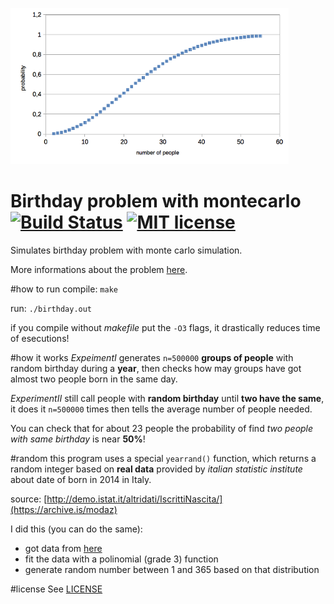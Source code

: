 ![Graph](graph.png "graph of data generated")

# Birthday problem with montecarlo [![Build Status](https://travis-ci.org/fvalle1/birthday.svg?branch=master)](https://travis-ci.org/fvalle1/birthday) [![MIT license](https://img.shields.io/badge/license-MIT-blue.svg?style=plastic)](https://opensource.org/licenses/MIT)
Simulates birthday problem with monte carlo simulation.

More informations about the problem [here](https://duckduckgo.com/?q=birthday+problem).

#how to run
compile: `make`

run: `./birthday.out`

if you compile without *makefile* put the `-O3` flags, it drastically reduces time of esecutions!

#how it works
*ExpeimentI* generates `n=500000` **groups of people** with random birthday during a **year**, then checks how may groups have got almost two people born in the same day.

*ExperimentII* still call people with **random birthday** until **two have the same**, it does it `n=500000` times then tells the average number of people needed.

You can check that for about 23 people the probability of find *two people with same birthday* is near **50%**!

#random
this program uses a special `yearrand()` function, which returns a random integer based on **real data** provided by *italian statistic institute* about date of born in 2014 in Italy.

source: [http://demo.istat.it/altridati/IscrittiNascita/](https://archive.is/modaz)

I did this (you can do the same):
* got data from [here](http://demo.istat.it/altridati/IscrittiNascita/2014/T2.8.xls)
* fit the data with a polinomial (grade 3) function
* generate random number between 1 and 365 based on that distribution

#license
See [LICENSE](LICENSE)
